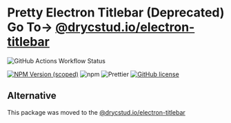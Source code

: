 # Pretty Electron Titlebar (Deprecated) Go To-> [@drycstud.io/electron-titlebar](https://github.com/drycstudio/drystud.io)

<img alt="GitHub Actions Workflow Status" src="https://img.shields.io/github/actions/workflow/status/euclidesdry/electron-electron-pretty-titlebar/titlebar-ci.yml?style=for-the-badge&label=CI">

[![NPM Version (scoped)](https://img.shields.io/npm/v/@euclidesdry/electron-electron-pretty-titlebar?style=for-the-badge&logo=appveyor)](https://www.npmjs.com/package/@euclidesdry/electron-electron-pretty-titlebar)
![npm](https://img.shields.io/npm/dm/@euclidesdry/electron-electron-pretty-titlebar?style=for-the-badge)
![Prettier](https://img.shields.io/badge/code_style-prettier-ff69b4.svg?style=for-the-badge&logo=appveyor)
[![GitHub license](https://img.shields.io/github/license/euclidesdry/electron-electron-pretty-titlebar?style=for-the-badge)](https://github.com/euclidesdry/electron-electron-pretty-titlebar/blob/main/LICENSE)

## Alternative

This package was moved to the [@drycstud.io/electron-titlebar](https://github.com/drycstudio/drystud.io)
